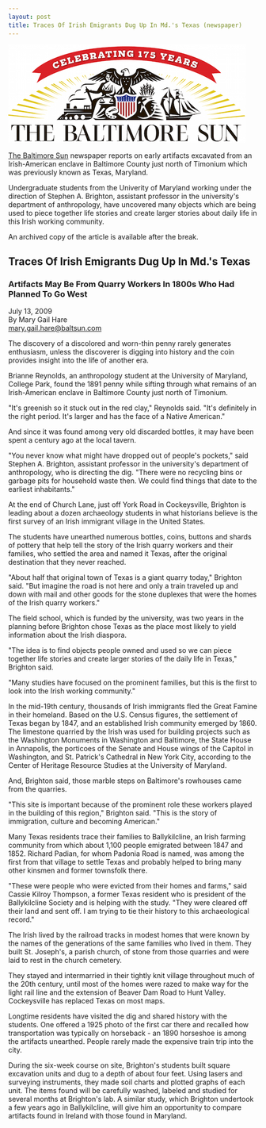 ```yaml
---
layout: post
title: Traces Of Irish Emigrants Dug Up In Md.'s Texas (newspaper)
---
```


[![The Baltimore Sun](/images/baltimore-sun-logo.jpg)](http://articles.baltimoresun.com/2009-07-13/news/0907120075_1_brighton-irish-diaspora-quarry-workers)

[The Baltimore Sun](http://www.baltimoresun.com/) newspaper reports on early artifacts excavated from an Irish-American enclave in Baltimore County just north of Timonium which was previously known as Texas, Maryland.

Undergraduate students from the Univerity of Maryland working under the direction of Stephen A. Brighton, assistant professor in the university's department of anthropology, have uncovered many objects which are being used to piece together life stories and create larger stories about daily life in this Irish working community.  

An archived copy of the article is available after the break.

<!--more-->

## Traces Of Irish Emigrants Dug Up In Md.'s Texas  
### Artifacts May Be From Quarry Workers In 1800s Who Had Planned To Go West

July 13, 2009  
By Mary Gail Hare  
[mary.gail.hare@baltsun.com](mary.gail.hare@baltsun.com)

The discovery of a discolored and worn-thin penny rarely generates enthusiasm, unless the discoverer is digging into history and the coin provides insight into the life of another era.

Brianne Reynolds, an anthropology student at the University of Maryland, College Park, found the 1891 penny while sifting through what remains of an Irish-American enclave in Baltimore County just north of Timonium.

"It's greenish so it stuck out in the red clay," Reynolds said. "It's definitely in the right period. It's larger and has the face of a Native American."

And since it was found among very old discarded bottles, it may have been spent a century ago at the local tavern.

"You never know what might have dropped out of people's pockets," said Stephen A. Brighton, assistant professor in the university's department of anthropology, who is directing the dig. "There were no recycling bins or garbage pits for household waste then. We could find things that date to the earliest inhabitants."

At the end of Church Lane, just off York Road in Cockeysville, Brighton is leading about a dozen archaeology students in what historians believe is the first survey of an Irish immigrant village in the United States.

The students have unearthed numerous bottles, coins, buttons and shards of pottery that help tell the story of the Irish quarry workers and their families, who settled the area and named it Texas, after the original destination that they never reached.

"About half that original town of Texas is a giant quarry today," Brighton said. "But imagine the road is not here and only a train traveled up and down with mail and other goods for the stone duplexes that were the homes of the Irish quarry workers."

The field school, which is funded by the university, was two years in the planning before Brighton chose Texas as the place most likely to yield information about the Irish diaspora.

"The idea is to find objects people owned and used so we can piece together life stories and create larger stories of the daily life in Texas," Brighton said.

"Many studies have focused on the prominent families, but this is the first to look into the Irish working community."

In the mid-19th century, thousands of Irish immigrants fled the Great Famine in their homeland. Based on the U.S. Census figures, the settlement of Texas began by 1847, and an established Irish community emerged by 1860. The limestone quarried by the Irish was used for building projects such as the Washington Monuments in Washington and Baltimore, the State House in Annapolis, the porticoes of the Senate and House wings of the Capitol in Washington, and St. Patrick's Cathedral in New York City, according to the Center of Heritage Resource Studies at the University of Maryland.

And, Brighton said, those marble steps on Baltimore's rowhouses came from the quarries.

"This site is important because of the prominent role these workers played in the building of this region," Brighton said. "This is the story of immigration, culture and becoming American."

Many Texas residents trace their families to Ballykilcline, an Irish farming community from which about 1,100 people emigrated between 1847 and 1852. Richard Padian, for whom Padonia Road is named, was among the first from that village to settle Texas and probably helped to bring many other kinsmen and former townsfolk there.

"These were people who were evicted from their homes and farms," said Cassie Kilroy Thompson, a former Texas resident who is president of the Ballykilcline Society and is helping with the study. "They were cleared off their land and sent off. I am trying to tie their history to this archaeological record."

The Irish lived by the railroad tracks in modest homes that were known by the names of the generations of the same families who lived in them. They built St. Joseph's, a parish church, of stone from those quarries and were laid to rest in the church cemetery.

They stayed and intermarried in their tightly knit village throughout much of the 20th century, until most of the homes were razed to make way for the light rail line and the extension of Beaver Dam Road to Hunt Valley. Cockeysville has replaced Texas on most maps.

Longtime residents have visited the dig and shared history with the students. One offered a 1925 photo of the first car there and recalled how transportation was typically on horseback - an 1890 horseshoe is among the artifacts unearthed. People rarely made the expensive train trip into the city.

During the six-week course on site, Brighton's students built square excavation units and dug to a depth of about four feet. Using lasers and surveying instruments, they made soil charts and plotted graphs of each unit. The items found will be carefully washed, labeled and studied for several months at Brighton's lab. A similar study, which Brighton undertook a few years ago in Ballykilcline, will give him an opportunity to compare artifacts found in Ireland with those found in Maryland.